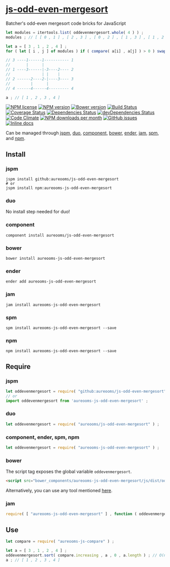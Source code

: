 [js-odd-even-mergesort](http://aureooms.github.io/js-odd-even-mergesort)
==

Batcher's odd-even mergesort code bricks for JavaScript

```js
let modules = itertools.list( oddevenmergesort.whole( 4 ) ) ;
modules ; // [ [ 0 , 1 ] , [ 2 , 3 ] , [ 0 , 2 ] , [ 1 , 3 ] , [ 1 , 2 ] ]

let a = [ 3 , 1 , 2 , 4 ] ;
for ( let [ i , j ] of modules ) if ( compare( a[i] , a[j] ) > 0 ) swap( a , i , j ) ;

// 3 ----1------1----------- 1
//       |      |
// 1 ----3------|-3----2---- 2
//              | |    |
// 2 ------2----2-|----3---- 3
//         |      |
// 4 ------4------4--------- 4

a ; // [ 1 , 2 , 3 , 4 ]
```

[![NPM license](http://img.shields.io/npm/l/aureooms-js-odd-even-mergesort.svg?style=flat)](https://raw.githubusercontent.com/aureooms/js-odd-even-mergesort/master/LICENSE)
[![NPM version](http://img.shields.io/npm/v/aureooms-js-odd-even-mergesort.svg?style=flat)](https://www.npmjs.org/package/aureooms-js-odd-even-mergesort)
[![Bower version](http://img.shields.io/bower/v/aureooms-js-odd-even-mergesort.svg?style=flat)](http://bower.io/search/?q=aureooms-js-odd-even-mergesort)
[![Build Status](http://img.shields.io/travis/aureooms/js-odd-even-mergesort.svg?style=flat)](https://travis-ci.org/aureooms/js-odd-even-mergesort)
[![Coverage Status](http://img.shields.io/coveralls/aureooms/js-odd-even-mergesort.svg?style=flat)](https://coveralls.io/r/aureooms/js-odd-even-mergesort)
[![Dependencies Status](http://img.shields.io/david/aureooms/js-odd-even-mergesort.svg?style=flat)](https://david-dm.org/aureooms/js-odd-even-mergesort#info=dependencies)
[![devDependencies Status](http://img.shields.io/david/dev/aureooms/js-odd-even-mergesort.svg?style=flat)](https://david-dm.org/aureooms/js-odd-even-mergesort#info=devDependencies)
[![Code Climate](http://img.shields.io/codeclimate/github/aureooms/js-odd-even-mergesort.svg?style=flat)](https://codeclimate.com/github/aureooms/js-odd-even-mergesort)
[![NPM downloads per month](http://img.shields.io/npm/dm/aureooms-js-odd-even-mergesort.svg?style=flat)](https://www.npmjs.org/package/aureooms-js-odd-even-mergesort)
[![GitHub issues](http://img.shields.io/github/issues/aureooms/js-odd-even-mergesort.svg?style=flat)](https://github.com/aureooms/js-odd-even-mergesort/issues)
[![Inline docs](http://inch-ci.org/github/aureooms/js-odd-even-mergesort.svg?branch=master&style=shields)](http://inch-ci.org/github/aureooms/js-odd-even-mergesort)

Can be managed through [jspm](https://github.com/jspm/jspm-cli),
[duo](https://github.com/duojs/duo),
[component](https://github.com/componentjs/component),
[bower](https://github.com/bower/bower),
[ender](https://github.com/ender-js/Ender),
[jam](https://github.com/caolan/jam),
[spm](https://github.com/spmjs/spm),
and [npm](https://github.com/npm/npm).

## Install

### jspm
```terminal
jspm install github:aureooms/js-odd-even-mergesort
# or
jspm install npm:aureooms-js-odd-even-mergesort
```
### duo
No install step needed for duo!

### component
```terminal
component install aureooms/js-odd-even-mergesort
```

### bower
```terminal
bower install aureooms-js-odd-even-mergesort
```

### ender
```terminal
ender add aureooms-js-odd-even-mergesort
```

### jam
```terminal
jam install aureooms-js-odd-even-mergesort
```

### spm
```terminal
spm install aureooms-js-odd-even-mergesort --save
```

### npm
```terminal
npm install aureooms-js-odd-even-mergesort --save
```

## Require
### jspm
```js
let oddevenmergesort = require( "github:aureooms/js-odd-even-mergesort" ) ;
// or
import oddevenmergesort from 'aureooms-js-odd-even-mergesort' ;
```
### duo
```js
let oddevenmergesort = require( "aureooms/js-odd-even-mergesort" ) ;
```

### component, ender, spm, npm
```js
let oddevenmergesort = require( "aureooms-js-odd-even-mergesort" ) ;
```

### bower
The script tag exposes the global variable `oddevenmergesort`.
```html
<script src="bower_components/aureooms-js-odd-even-mergesort/js/dist/odd-even-mergesort.min.js"></script>
```
Alternatively, you can use any tool mentioned [here](http://bower.io/docs/tools/).

### jam
```js
require( [ "aureooms-js-odd-even-mergesort" ] , function ( oddevenmergesort ) { ... } ) ;
```

## Use

```js
let compare = require( "aureooms-js-compare" ) ;

let a = [ 3 , 1 , 2 , 4 ] ;
oddevenmergesort.sort( compare.increasing , a , 0 , a.length ) ; // O(n log² n)
a ; // [ 1 , 2 , 3 , 4 ]
```
